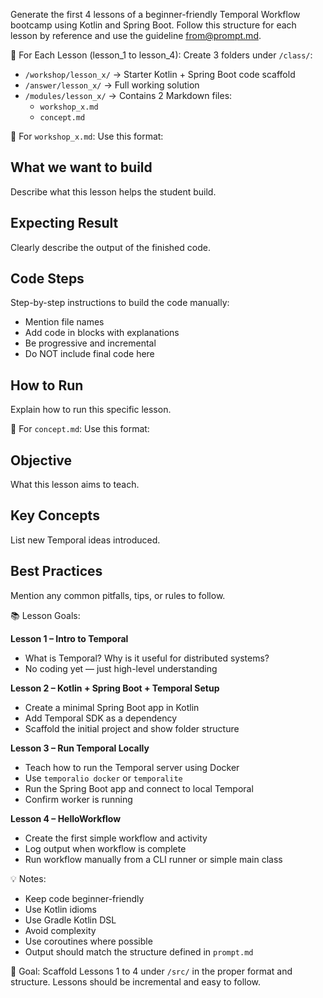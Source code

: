 Generate the first 4 lessons of a beginner-friendly Temporal Workflow bootcamp using Kotlin and Spring Boot. 
Follow this structure for each lesson by reference and use the guideline from@prompt.md.

🧱 For Each Lesson (lesson_1 to lesson_4):
Create 3 folders under `/class/`:
- `/workshop/lesson_x/` → Starter Kotlin + Spring Boot code scaffold
- `/answer/lesson_x/` → Full working solution
- `/modules/lesson_x/` → Contains 2 Markdown files:
    - `workshop_x.md`
    - `concept.md`

📝 For `workshop_x.md`:
Use this format:
## What we want to build  
Describe what this lesson helps the student build.

## Expecting Result  
Clearly describe the output of the finished code.

## Code Steps  
Step-by-step instructions to build the code manually:
- Mention file names
- Add code in blocks with explanations
- Be progressive and incremental
- Do NOT include final code here

## How to Run  
Explain how to run this specific lesson.

🧠 For `concept.md`:
Use this format:
## Objective  
What this lesson aims to teach.

## Key Concepts  
List new Temporal ideas introduced.

## Best Practices  
Mention any common pitfalls, tips, or rules to follow.

📚 Lesson Goals:

**Lesson 1 – Intro to Temporal**  
- What is Temporal? Why is it useful for distributed systems?
- No coding yet — just high-level understanding

**Lesson 2 – Kotlin + Spring Boot + Temporal Setup**  
- Create a minimal Spring Boot app in Kotlin  
- Add Temporal SDK as a dependency  
- Scaffold the initial project and show folder structure

**Lesson 3 – Run Temporal Locally**  
- Teach how to run the Temporal server using Docker  
- Use `temporalio docker` or `temporalite`  
- Run the Spring Boot app and connect to local Temporal  
- Confirm worker is running

**Lesson 4 – HelloWorkflow**  
- Create the first simple workflow and activity  
- Log output when workflow is complete  
- Run workflow manually from a CLI runner or simple main class

💡 Notes:
- Keep code beginner-friendly
- Use Kotlin idioms
- Use Gradle Kotlin DSL
- Avoid complexity
- Use coroutines where possible
- Output should match the structure defined in `prompt.md`

🎯 Goal:
Scaffold Lessons 1 to 4 under `/src/` in the proper format and structure. Lessons should be incremental and easy to follow.
